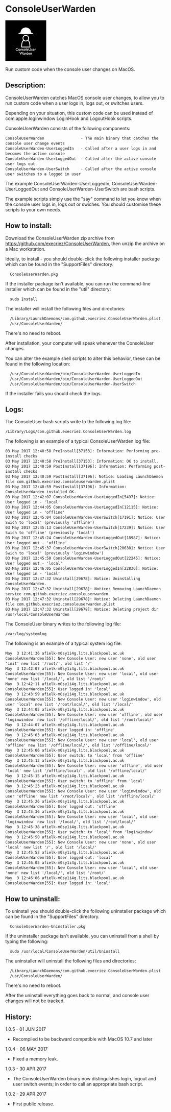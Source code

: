 # ConsoleUserWarden
![Logo](images/ConsoleUserWarden.jpg "Logo")

Run custom code when the console user changes on MacOS.

## Description:

ConsoleUserWarden catches MacOS console user changes, to allow you to run custom code when a user logs in, logs out, or switches users.

Depending on your situation, this custom code can be used instead of com.apple.loginwindow LoginHook and LogoutHook scripts.

ConsoleUserWarden consists of the following components:

	ConsoleUserWarden                - The main binary that catches the console user change events
	ConsoleUserWarden-UserLoggedIn   - Called after a user logs in and becomes the active console
	ConsoleUserWarden-UserLoggedOut  - Called after the active console user logs out
	ConsoleUserWarden-UserSwitch     - Called after the active console user switches to a logged in user
 
The example ConsoleUserWarden-UserLoggedIn, ConsoleUserWarden-UserLoggedOut and ConsoleUserWarden-UserSwitch are bash scripts.

The example scripts simply use the "say" command to let you know when the console user logs in, logs out or swiches. You should customise these scripts to your own needs.


## How to install:

Download the ConsoleUserWarden zip archive from <https://github.com/execriez/ConsoleUserWarden>, then unzip the archive on a Mac workstation.

Ideally, to install - you should double-click the following installer package which can be found in the "SupportFiles" directory.

	  ConsoleUserWarden.pkg
	
If the installer package isn't available, you can run the command-line installer which can be found in the "util" directory:

	  sudo Install

The installer will install the following files and directories:

	  /Library/LaunchDaemons/com.github.execriez.ConsoleUserWarden.plist
	  /usr/ConsoleUserWarden/

There's no need to reboot.

After installation, your computer will speak whenever the ConsoleUser changes.
 
You can alter the example shell scripts to alter this behavior, these can be found in the following location:

	  /usr/ConsoleUserWarden/bin/ConsoleUserWarden-UserLoggedIn
	  /usr/ConsoleUserWarden/bin/ConsoleUserWarden-UserLoggedOut
	  /usr/ConsoleUserWarden/bin/ConsoleUserWarden-UserSwitch

If the installer fails you should check the logs.

## Logs:

The ConsoleUser bash scripts write to the following log file:

	/Library/Logs/com.github.execriez.ConsoleUserWarden.log
  
The following is an example of a typical ConsoleUserWarden log file:

	03 May 2017 12:40:58 PreInstall[37153]: Information: Performing pre-install checks
	03 May 2017 12:40:58 PreInstall[37153]: Information: OK to install.
	03 May 2017 12:40:59 PostInstall[37196]: Information: Performing post-install checks
	03 May 2017 12:40:59 PostInstall[37196]: Notice: Loading LaunchDaemon file com.github.execriez.consoleuserwarden.plist
	03 May 2017 12:40:59 PostInstall[37196]: Information: ConsoleUserWarden installed OK.
	03 May 2017 12:42:07 ConsoleUserWarden-UserLoggedIn[5497]: Notice: User logged in - 'local'
	03 May 2017 12:44:05 ConsoleUserWarden-UserLoggedIn[12115]: Notice: User logged in - 'offline'
	03 May 2017 12:45:04 ConsoleUserWarden-UserSwitch[17191]: Notice: User Swich to 'local' (previously 'offline')
	03 May 2017 12:45:13 ConsoleUserWarden-UserSwitch[17239]: Notice: User Swich to 'offline' (previously 'local')
	03 May 2017 12:45:24 ConsoleUserWarden-UserLoggedOut[18987]: Notice: User logged out - 'offline'
	03 May 2017 12:45:37 ConsoleUserWarden-UserSwitch[20638]: Notice: User Swich to 'local' (previously 'loginwindow')
	03 May 2017 12:45:50 ConsoleUserWarden-UserLoggedOut[22245]: Notice: User logged out - 'local'
	03 May 2017 12:46:05 ConsoleUserWarden-UserLoggedIn[22836]: Notice: User logged in - 'local'
	03 May 2017 12:47:32 Uninstall[29678]: Notice: Uninstalling ConsoleUserWarden.
	03 May 2017 12:47:32 Uninstall[29678]: Notice: Removing LaunchDaemon service com.github.execriez.consoleuserwarden
	03 May 2017 12:47:32 Uninstall[29678]: Notice: Deleting LaunchDaemon file com.github.execriez.consoleuserwarden.plist
	03 May 2017 12:47:32 Uninstall[29678]: Notice: Deleting project dir /usr/local/ConsoleUserWarden
  
The ConsoleUser binary writes to the following log file:

	/var/log/systemlog
  
The following is an example of a typical system log file:

	May  3 12:41:36 afielk-m0sy1i4g.lits.blackpool.ac.uk ConsoleUserWarden[55]: New Console User: new user 'none', old user 'init' new list '/root/', old list '/'
	May  3 12:42:07 afielk-m0sy1i4g.lits.blackpool.ac.uk ConsoleUserWarden[55]: New Console User: new user 'local', old user 'none' new list '/local/', old list '/root/'
	May  3 12:42:11 afielk-m0sy1i4g.lits.blackpool.ac.uk ConsoleUserWarden[55]: User logged in: 'local'
	May  3 12:43:59 afielk-m0sy1i4g.lits.blackpool.ac.uk ConsoleUserWarden[55]: New Console User: new user 'loginwindow', old user 'local' new list '/root/local/', old list '/local/'
	May  3 12:44:05 afielk-m0sy1i4g.lits.blackpool.ac.uk ConsoleUserWarden[55]: New Console User: new user 'offline', old user 'loginwindow' new list '/offline/local/', old list '/root/local/'
	May  3 12:44:07 afielk-m0sy1i4g.lits.blackpool.ac.uk ConsoleUserWarden[55]: User logged in: 'offline'
	May  3 12:45:03 afielk-m0sy1i4g.lits.blackpool.ac.uk ConsoleUserWarden[55]: New Console User: new user 'local', old user 'offline' new list '/offline/local/', old list '/offline/local/'
	May  3 12:45:06 afielk-m0sy1i4g.lits.blackpool.ac.uk ConsoleUserWarden[55]: User switch: to 'local' from 'offline'
	May  3 12:45:13 afielk-m0sy1i4g.lits.blackpool.ac.uk ConsoleUserWarden[55]: New Console User: new user 'offline', old user 'local' new list '/offline/local/', old list '/offline/local/'
	May  3 12:45:15 afielk-m0sy1i4g.lits.blackpool.ac.uk ConsoleUserWarden[55]: User switch: to 'offline' from 'local'
	May  3 12:45:23 afielk-m0sy1i4g.lits.blackpool.ac.uk ConsoleUserWarden[55]: New Console User: new user 'loginwindow', old user 'offline' new list '/root/local/', old list '/offline/local/'
	May  3 12:45:26 afielk-m0sy1i4g.lits.blackpool.ac.uk ConsoleUserWarden[55]: User logged out: 'offline'
	May  3 12:45:36 afielk-m0sy1i4g.lits.blackpool.ac.uk ConsoleUserWarden[55]: New Console User: new user 'local', old user 'loginwindow' new list '/local/', old list '/root/local/'
	May  3 12:45:38 afielk-m0sy1i4g.lits.blackpool.ac.uk ConsoleUserWarden[55]: User switch: to 'local' from 'loginwindow'
	May  3 12:45:50 afielk-m0sy1i4g.lits.blackpool.ac.uk ConsoleUserWarden[55]: New Console User: new user 'none', old user 'local' new list '/', old list '/local/'
	May  3 12:45:52 afielk-m0sy1i4g.lits.blackpool.ac.uk ConsoleUserWarden[55]: User logged out: 'local'
	May  3 12:46:05 afielk-m0sy1i4g.lits.blackpool.ac.uk ConsoleUserWarden[55]: New Console User: new user 'local', old user 'none' new list '/local/', old list '/root/'
	May  3 12:46:06 afielk-m0sy1i4g.lits.blackpool.ac.uk ConsoleUserWarden[55]: User logged in: 'local'

## How to uninstall:

To uninstall you should double-click the following uninstaller package which can be found in the "SupportFiles" directory.

	  ConsoleUserWarden-Uninstaller.pkg
	
If the uninstaller package isn't available, you can uninstall from a shell by typing the following:

	  sudo /usr/local/ConsoleUserWarden/util/Uninstall

The uninstaller will uninstall the following files and directories:

	  /Library/LaunchDaemons/com.github.execriez.ConsoleUserWarden.plist
	  /usr/ConsoleUserWarden/

There's no need to reboot.

After the uninstall everything goes back to normal, and console user changes will not be tracked.

## History:

1.0.5 - 01 JUN 2017

* Recompiled to be backward compatible with MacOS 10.7 and later

1.0.4 - 06 MAY 2017

* Fixed a memory leak.

1.0.3 - 30 APR 2017

* The ConsoleUserWarden binary now distinguishes login, logout and user switch events; in order to call an appropriate bash script.

1.0.2 - 29 APR 2017

* First public release.

